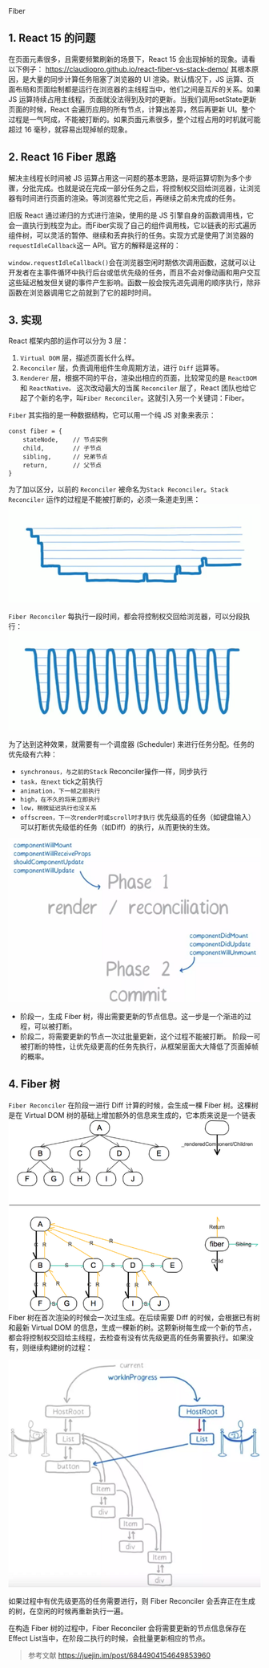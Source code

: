 <div class="title">Fiber</div>

## 1. React 15 的问题
在页面元素很多，且需要频繁刷新的场景下，React 15 会出现掉帧的现象。请看以下例子：
https://claudiopro.github.io/react-fiber-vs-stack-demo/
其根本原因，是大量的同步计算任务阻塞了浏览器的 UI 渲染。默认情况下，JS 运算、页面布局和页面绘制都是运行在浏览器的主线程当中，他们之间是互斥的关系。如果 JS 运算持续占用主线程，页面就没法得到及时的更新。当我们调用setState更新页面的时候，React 会遍历应用的所有节点，计算出差异，然后再更新 UI。整个过程是一气呵成，不能被打断的。如果页面元素很多，整个过程占用的时机就可能超过 16 毫秒，就容易出现掉帧的现象。

## 2. React 16 Fiber 思路
解决主线程长时间被 JS 运算占用这一问题的基本思路，是将运算切割为多个步骤，分批完成。也就是说在完成一部分任务之后，将控制权交回给浏览器，让浏览器有时间进行页面的渲染。等浏览器忙完之后，再继续之前未完成的任务。

旧版 React 通过递归的方式进行渲染，使用的是 JS 引擎自身的函数调用栈，它会一直执行到栈空为止。而Fiber实现了自己的组件调用栈，它以链表的形式遍历组件树，可以灵活的暂停、继续和丢弃执行的任务。实现方式是使用了浏览器的`requestIdleCallback`这一 API。官方的解释是这样的：

`window.requestIdleCallback()`会在浏览器空闲时期依次调用函数，这就可以让开发者在主事件循环中执行后台或低优先级的任务，而且不会对像动画和用户交互这些延迟触发但关键的事件产生影响。函数一般会按先进先调用的顺序执行，除非函数在浏览器调用它之前就到了它的超时时间。

## 3. 实现
React 框架内部的运作可以分为 3 层：

1. `Virtual DOM` 层，描述页面长什么样。
1. `Reconciler` 层，负责调用组件生命周期方法，进行 `Diff` 运算等。
1. `Renderer` 层，根据不同的平台，渲染出相应的页面，比较常见的是 `ReactDOM` 和 `ReactNative。`
这次改动最大的当属 `Reconciler` 层了，React 团队也给它起了个新的名字，叫`Fiber Reconciler`。这就引入另一个关键词：Fiber。

`Fiber` 其实指的是一种数据结构，它可以用一个纯 JS 对象来表示：
``` JS
const fiber = {
    stateNode,    // 节点实例
    child,        // 子节点
    sibling,      // 兄弟节点
    return,       // 父节点
}
```

为了加以区分，以前的 `Reconciler` 被命名为`Stack Reconciler`。`Stack Reconciler` 运作的过程是不能被打断的，必须一条道走到黑：
![ddd.jpeg](../img/img39.png)

`Fiber Reconciler` 每执行一段时间，都会将控制权交回给浏览器，可以分段执行：
![ddd.jpeg](../img/img40.png)

为了达到这种效果，就需要有一个调度器 (Scheduler) 来进行任务分配。任务的优先级有六种：

* `synchronous，与之前的Stack` Reconciler操作一样，同步执行
* `task，在next` tick之前执行
* `animation，下一帧之前执行`
* `high，在不久的将来立即执行`
* `low，稍微延迟执行也没关系`
* `offscreen，下一次render时或scroll时才执行`
优先级高的任务（如键盘输入）可以打断优先级低的任务（如Diff）的执行，从而更快的生效。

![ddd.jpeg](../img/img41.png)

* 阶段一，生成 Fiber 树，得出需要更新的节点信息。这一步是一个渐进的过程，可以被打断。
* 阶段二，将需要更新的节点一次过批量更新，这个过程不能被打断。
阶段一可被打断的特性，让优先级更高的任务先执行，从框架层面大大降低了页面掉帧的概率。

## 4. Fiber 树
`Fiber Reconciler` 在阶段一进行 Diff 计算的时候，会生成一棵 Fiber 树。这棵树是在 Virtual DOM 树的基础上增加额外的信息来生成的，它本质来说是一个链表
![ddd.jpeg](../img/img42.png)
Fiber 树在首次渲染的时候会一次过生成。在后续需要 Diff 的时候，会根据已有树和最新 Virtual DOM 的信息，生成一棵新的树。这颗新树每生成一个新的节点，都会将控制权交回给主线程，去检查有没有优先级更高的任务需要执行。如果没有，则继续构建树的过程：

![ddd.jpeg](../img/img43.png)

如果过程中有优先级更高的任务需要进行，则 Fiber Reconciler 会丢弃正在生成的树，在空闲的时候再重新执行一遍。

在构造 Fiber 树的过程中，Fiber Reconciler 会将需要更新的节点信息保存在Effect List当中，在阶段二执行的时候，会批量更新相应的节点。


> 参考文献
> https://juejin.im/post/6844904154649853960